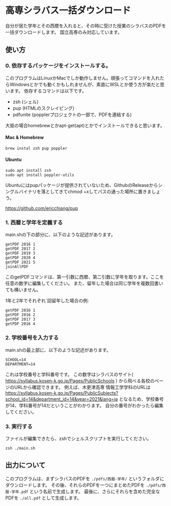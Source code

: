 # 高専シラバス一括ダウンロード

自分が居た学年とその西暦を入れると、その時に受けた授業のシラバスのPDFを一括ダウンロードします。
国立高専のみ対応しています。

## 使い方

### 0. 依存するパッケージをインストールする。

このプログラムはLinuxかMacでしか動作しません。頑張ってコマンドを入れたらWindowsとかでも動くかもしれませんが、素直にWSLとか使う方が楽だと思います。
依存するコマンドは以下です。

- zsh (シェル)
- pup (HTMLのスクレイピング)
- pdfunite (popplerプロジェクトの一部で、PDFを連結する)

大抵の場合homebrewとかapt-get(apt)とかでインストールできると思います。

#### Mac & Homebrew

```
brew instal zsh pup poppler
```


#### Ubuntu

```
sudo apt install zsh
sudo apt install poppler-utils
```

Ubuntuにはpupパッケージが提供されていないため、GithubのReleaseからシングルバイナリを落としてきてchmod +xしてパスの通った場所に置きましょう。

https://github.com/ericchiang/pup

### 1. 西暦と学年を定義する

main.shの下の部分に、以下のような記述があります。

```
getPDF 2016 1
getPDF 2017 2
getPDF 2019 3
getPDF 2020 4
getPDF 2021 5
joinAllPDF
```

このgetPDFコマンドは、第一引数に西暦、第二引数に学年を取ります。ここを任意の数字に編集してください。
また、留年した場合は同じ学年を複数回書いても構いません。

1年と2年でそれぞれ`回留年した場合の例:
```
getPDF 2016 1
getPDF 2016 2
getPDF 2017 3
getPDF 2016 4
```

### 2. 学校番号を入力する

main.shの最上部に、以下のような記述があります。

```
SCHOOL=14
DEPARTMENT=14
```

これは学校番号と学科番号です。
この数字はシラバスのサイト( https://syllabus.kosen-k.go.jp/Pages/PublicSchools ) から飛べる各校のページのURLから確認できます。
例えば、木更津高専 情報工学学科のURLは https://syllabus.kosen-k.go.jp/Pages/PublicSubjects?school_id=14&department_id=14&year=2021&lang=ja となるため、学校番号が14、学科番号が14だということがわかります。
自分の番号がわかったら編集してください。

### 3. 実行する

ファイルが編集できたら、zshでシェルスクリプトを実行してください。

```
zsh ./main.sh
```

## 出力について

このプログラムは、まずシラバスのPDFを `./pdfs/西暦-学年/` というフォルダにダウンロードします。
その後、それらのPDFを一つにまとめたPDFを `./pdfs/西暦-学年.pdf` という名前で生成します。
最後に、さらにそれらを含めた完全なPDFを `./all.pdf` として生成します。
